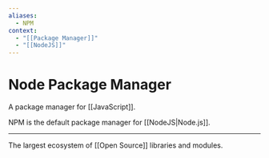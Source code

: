 ```yaml
---
aliases:
  - NPM
context:
  - "[[Package Manager]]"
  - "[[NodeJS]]"
---
```


# Node Package Manager

A package manager for [[JavaScript]].

NPM is the default package manager for [[NodeJS|Node.js]].

---

The largest ecosystem of [[Open Source]] libraries and modules.
